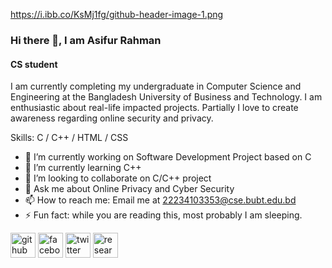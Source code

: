 https://i.ibb.co/KsMj1fg/github-header-image-1.png

### Hi there 👋, I am Asifur Rahman
#### CS student

I am currently completing my undergraduate in Computer Science and Engineering at the Bangladesh University of Business and Technology. I am enthusiastic about real-life impacted projects. Partially I love to create awareness regarding online security and privacy. 

Skills: C / C++ / HTML / CSS 

- 🔭 I’m currently working on Software Development Project based on C 
- 🌱 I’m currently learning C++ 
- 👯 I’m looking to collaborate on C/C++ project 
- 💬 Ask me about Online Privacy and Cyber Security 
- 📫 How to reach me: Email me at 22234103353@cse.bubt.edu.bd 
- ⚡ Fun fact: while you are reading this, most probably I am sleeping.  


[<img src='https://cdn.jsdelivr.net/npm/simple-icons@3.0.1/icons/github.svg' alt='github' height='40'>](https://github.com/https://github.com/asifurrahmanbubt)  [<img src='https://cdn.jsdelivr.net/npm/simple-icons@3.0.1/icons/facebook.svg' alt='facebook' height='40'>](https://www.facebook.com/https://www.facebook.com/profile.php?id=100084195223541)  [<img src='https://cdn.jsdelivr.net/npm/simple-icons@3.0.1/icons/twitter.svg' alt='twitter' height='40'>](https://twitter.com/https://twitter.com/AsifurRahman51)  [<img src='https://cdn.jsdelivr.net/npm/simple-icons@3.0.1/icons/researchgate.svg' alt='researchgate' height='40'>](https://www.researchgate.net/profile/Asifur-Rahman-35)  

